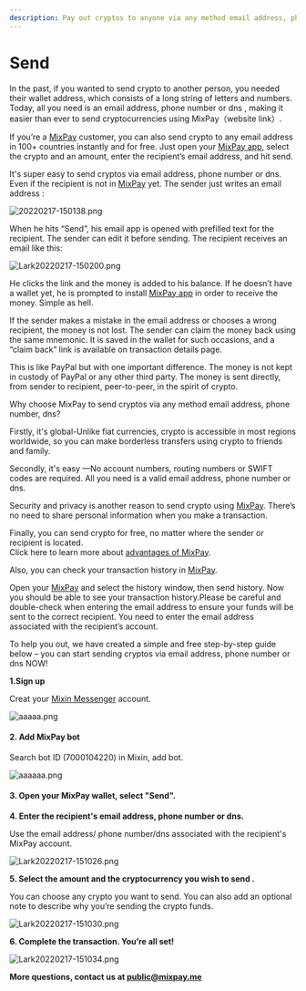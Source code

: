 ```yaml
---
description: Pay out cryptos to anyone via any method email address, phone number, dns.
---
```


# Send

In the past, if you wanted to send crypto to another person, you needed their wallet address, which consists of a long string of letters and numbers. Today, all you need is an email address, phone number or dns , making it easier than ever to send cryptocurrencies using MixPay（website link）.&#x20;

If you’re a [MixPay](../../about-us/more-about-mixpay.md) customer, you can also send crypto to any email address in 100+ countries instantly and for free. Just open your [MixPay app](https://mixin.one/messenger), select the crypto and an amount, enter the recipient’s email address, and hit send.&#x20;

It's super easy to send cryptos via email address, phone number or dns. Even if the recipient is not in [MixPay](../../about-us/more-about-mixpay.md) yet. The sender just writes an email address :&#x20;

![20220217-150138.png](https://s2.loli.net/2022/02/17/t4DyAbNufIxRgsd.png)

When he hits “Send”, his email app is opened with prefilled text for the recipient. The sender can edit it before sending. The recipient receives an email like this:

![Lark20220217-150200.png](https://s2.loli.net/2022/02/17/zmPlDEbUp1YHswc.png)

He clicks the link and the money is added to his balance. If he doesn’t have a wallet yet, he is prompted to install [MixPay app](https://mixin.one/messenger) in order to receive the money. Simple as hell.&#x20;

If the sender makes a mistake in the email address or chooses a wrong recipient, the money is not lost. The sender can claim the money back using the same mnemonic. It is saved in the wallet for such occasions, and a “claim back” link is available on transaction details page.&#x20;

This is like PayPal but with one important difference. The money is not kept in custody of PayPal or any other third party. The money is sent directly, from sender to recipient, peer-to-peer, in the spirit of crypto.

Why choose MixPay to send cryptos via any method email address, phone number, dns?&#x20;

Firstly, it's global-Unlike fiat currencies, crypto is accessible in most regions worldwide, so you can make borderless transfers using crypto to friends and family.&#x20;

Secondly, it's easy —No account numbers, routing numbers or SWIFT codes are required. All you need is a valid email address, phone number or dns.&#x20;

Security and privacy is another reason to send crypto using [MixPay](https://mixin.one/messenger). There’s no need to share personal information when you make a transaction.&#x20;

Finally, you can send crypto for free, no matter where the sender or recipient is located.\
Click here to learn more about [advantages of MixPay](advantages-of-mixpay.md).

Also, you can check your transaction history in [MixPay](https://mixin.one/messenger).&#x20;

Open your [MixPay](https://mixin.one/messenger) and select the history window, then send history. Now you should be able to see your transaction history.Please be careful and double-check when entering the email address to ensure your funds will be sent to the correct recipient. You need to enter the email address associated with the recipient’s account.&#x20;

To help you out, we have created a simple and free step-by-step guide below – you can start sending cryptos via email address, phone number or dns NOW! ​&#x20;

**1.Sign up**

Creat your [Mixin Messenger](https://mixin.one/messenger) account.

![aaaaa.png](https://s2.loli.net/2022/02/10/odX85zb4s7QOugc.png)

#### 2. Add MixPay bot

Search bot ID (7000104220) in Mixin, add bot.

![aaaaaa.png](https://s2.loli.net/2022/02/10/BPzMFi7cHJORjdT.png)

#### 3. Open your MixPay wallet, select "Send".

**4. Enter the recipient's email address, phone number or dns.**&#x20;

Use the email address/ phone number/dns associated with the recipient's MixPay account.&#x20;

&#x20;

![Lark20220217-151026.png](https://s2.loli.net/2022/02/17/AEid36trheKN4nW.png)

**5. Select the amount and the cryptocurrency you wish to send .**&#x20;

You can choose any crypto you want to send. You can also add an optional note to describe why you’re sending the crypto funds.

&#x20;

![Lark20220217-151030.png](https://s2.loli.net/2022/02/17/wPaefLuXg743qO6.png)

**6. Complete the transaction. You’re all set!**

![Lark20220217-151034.png](https://s2.loli.net/2022/02/17/iCLWnNZ1pk9qflz.png)

**More questions, contact us at public@mixpay.me**
